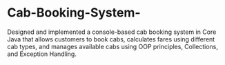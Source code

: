 # Cab-Booking-System-
Designed and implemented a console-based cab booking system in Core Java that allows customers to book cabs, calculates fares using different cab types, and manages available cabs using OOP principles, Collections, and Exception Handling.
